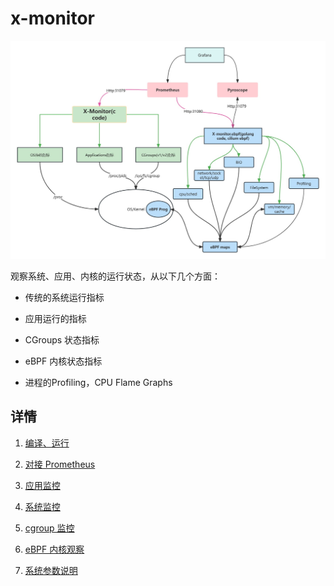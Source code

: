 # x-monitor

![x-monitor](./doc/img/x-monitor.jpg)

观察系统、应用、内核的运行状态，从以下几个方面：

- 传统的系统运行指标

- 应用运行的指标

- CGroups 状态指标

- eBPF 内核状态指标

- 进程的Profiling，CPU Flame Graphs

## 详情

1. [编译、运行](doc/编译、运行.md)

2. [对接 Prometheus](doc/对接Prometheus.md)

3. [应用监控](doc/应用监控.md)

4. [系统监控](doc/系统监控.md)

5. [cgroup 监控](doc/CGroup监控.md)

6. [eBPF 内核观察](plugin_ebpf/Readme.md)

7. [系统参数说明](doc/系统参数说明.md)
